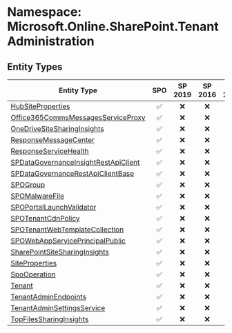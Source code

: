 # Namespace: Microsoft.Online.SharePoint.TenantAdministration

## Entity Types

Entity Type | SPO | SP 2019 | SP 2016 | SP 2013
----------|:---:|:-------:|:-------:|:-------:
[HubSiteProperties](./EntityTypes/HubSiteProperties.md) | ✅ | ❌ | ❌ | ❌
[Office365CommsMessagesServiceProxy](./EntityTypes/Office365CommsMessagesServiceProxy.md) | ✅ | ❌ | ❌ | ❌
[OneDriveSiteSharingInsights](./EntityTypes/OneDriveSiteSharingInsights.md) | ✅ | ❌ | ❌ | ❌
[ResponseMessageCenter](./EntityTypes/ResponseMessageCenter.md) | ✅ | ❌ | ❌ | ❌
[ResponseServiceHealth](./EntityTypes/ResponseServiceHealth.md) | ✅ | ❌ | ❌ | ❌
[SPDataGovernanceInsightRestApiClient](./EntityTypes/SPDataGovernanceInsightRestApiClient.md) | ✅ | ❌ | ❌ | ❌
[SPDataGovernanceRestApiClientBase](./EntityTypes/SPDataGovernanceRestApiClientBase.md) | ✅ | ❌ | ❌ | ❌
[SPOGroup](./EntityTypes/SPOGroup.md) | ✅ | ❌ | ❌ | ❌
[SPOMalwareFile](./EntityTypes/SPOMalwareFile.md) | ✅ | ❌ | ❌ | ❌
[SPOPortalLaunchValidator](./EntityTypes/SPOPortalLaunchValidator.md) | ✅ | ❌ | ❌ | ❌
[SPOTenantCdnPolicy](./EntityTypes/SPOTenantCdnPolicy.md) | ✅ | ❌ | ❌ | ❌
[SPOTenantWebTemplateCollection](./EntityTypes/SPOTenantWebTemplateCollection.md) | ✅ | ❌ | ❌ | ❌
[SPOWebAppServicePrincipalPublic](./EntityTypes/SPOWebAppServicePrincipalPublic.md) | ✅ | ❌ | ❌ | ❌
[SharePointSiteSharingInsights](./EntityTypes/SharePointSiteSharingInsights.md) | ✅ | ❌ | ❌ | ❌
[SiteProperties](./EntityTypes/SiteProperties.md) | ✅ | ❌ | ❌ | ❌
[SpoOperation](./EntityTypes/SpoOperation.md) | ✅ | ❌ | ❌ | ❌
[Tenant](./EntityTypes/Tenant.md) | ✅ | ❌ | ❌ | ❌
[TenantAdminEndpoints](./EntityTypes/TenantAdminEndpoints.md) | ✅ | ❌ | ❌ | ❌
[TenantAdminSettingsService](./EntityTypes/TenantAdminSettingsService.md) | ✅ | ❌ | ❌ | ❌
[TopFilesSharingInsights](./EntityTypes/TopFilesSharingInsights.md) | ✅ | ❌ | ❌ | ❌